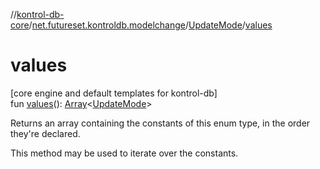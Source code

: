 //[kontrol-db-core](../../../index.md)/[net.futureset.kontroldb.modelchange](../index.md)/[UpdateMode](index.md)/[values](values.md)

# values

[core engine and default templates for kontrol-db]\
fun [values](values.md)(): [Array](https://kotlinlang.org/api/latest/jvm/stdlib/kotlin/-array/index.html)&lt;[UpdateMode](index.md)&gt;

Returns an array containing the constants of this enum type, in the order they're declared.

This method may be used to iterate over the constants.

